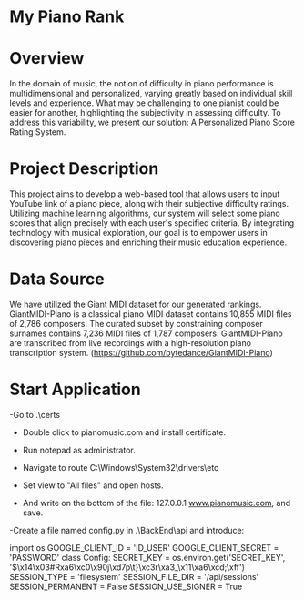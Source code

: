 # My Piano Rank

# Overview
In the domain of music, the notion of difficulty in piano performance is multidimensional and personalized, varying greatly 
based on individual skill levels and experience. What may be challenging to one pianist could be easier for another, highlighting 
the subjectivity in assessing difficulty. To address this variability, we present our solution: A Personalized Piano Score Rating System.

# Project Description
This project aims to develop a web-based tool that allows users to input YouTube link of a piano piece, along with their subjective difficulty ratings.
Utilizing machine learning algorithms, our system will select some piano scores that align precisely with each user's specified criteria.
By integrating technology with musical exploration, our goal is to empower users in discovering piano pieces and enriching their music education experience.

# Data Source
We have utilized the Giant MIDI dataset for our generated rankings. GiantMIDI-Piano is a classical piano MIDI dataset contains 10,855 MIDI files of 2,786 composers. The curated subset by constraining composer surnames contains 7,236 MIDI files of 1,787 composers. GiantMIDI-Piano are transcribed from live recordings with a high-resolution piano transcription system.
(https://github.com/bytedance/GiantMIDI-Piano)

# Start Application
-Go to .\certs 

- Double click to pianomusic.com and install certificate.

- Run notepad as administrator.

- Navigate to route C:\Windows\System32\drivers\etc

- Set view to "All files" and open hosts.

- And write on the bottom of the file: 127.0.0.1 www.pianomusic.com, and save.

-Create a file named config.py in .\BackEnd\api and introduce: 
  
  import os
  GOOGLE_CLIENT_ID = 'ID_USER'
  GOOGLE_CLIENT_SECRET = 'PASSWORD'
  class Config:
      SECRET_KEY = os.environ.get('SECRET_KEY', '$\x14\x03#Rxa6\xc0\x90j\xd7p\t}\xc3r\xa3_\x11\xa6\xcd;\xff')
      SESSION_TYPE = 'filesystem'
      SESSION_FILE_DIR = '/api/sessions'
      SESSION_PERMANENT = False
      SESSION_USE_SIGNER = True





